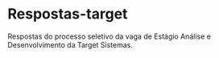 # Respostas-target

  Respostas do processo seletivo da vaga de Estágio Análise e Desenvolvimento da Target Sistemas.
